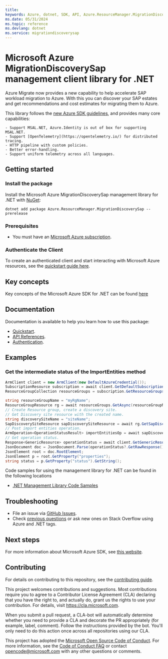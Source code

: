 ```yaml
---
title: 
keywords: Azure, dotnet, SDK, API, Azure.ResourceManager.MigrationDiscoverySap, migrationdiscoverysap
ms.date: 05/31/2024
ms.topic: reference
ms.devlang: dotnet
ms.service: migrationdiscoverysap
---
```

# Microsoft Azure MigrationDiscoverySap management client library for .NET

Azure Migrate now provides a new capability to help accelerate SAP workload migration to Azure. With this you can discover your SAP estates and get recommendations and cost estimates for migrating them to Azure.

This library follows the [new Azure SDK guidelines](https://azure.github.io/azure-sdk/general_introduction.html), and provides many core capabilities:

    - Support MSAL.NET, Azure.Identity is out of box for supporting MSAL.NET.
    - Support [OpenTelemetry](https://opentelemetry.io/) for distributed tracing.
    - HTTP pipeline with custom policies.
    - Better error-handling.
    - Support uniform telemetry across all languages.

## Getting started

### Install the package

Install the Microsoft Azure MigrationDiscoverySap management library for .NET with [NuGet](https://www.nuget.org/):

```dotnetcli
dotnet add package Azure.ResourceManager.MigrationDiscoverySap --prerelease
```

### Prerequisites

* You must have an [Microsoft Azure subscription](https://azure.microsoft.com/free/dotnet/).

### Authenticate the Client

To create an authenticated client and start interacting with Microsoft Azure resources, see the [quickstart guide here](https://github.com/Azure/azure-sdk-for-net/blob/main/doc/dev/mgmt_quickstart.md).

## Key concepts

Key concepts of the Microsoft Azure SDK for .NET can be found [here](https://azure.github.io/azure-sdk/dotnet_introduction.html)

## Documentation

Documentation is available to help you learn how to use this package:

- [Quickstart](https://github.com/Azure/azure-sdk-for-net/blob/main/doc/dev/mgmt_quickstart.md).
- [API References](/dotnet/api/?view=azure-dotnet).
- [Authentication](https://github.com/Azure/azure-sdk-for-net/blob/main/sdk/identity/Azure.Identity/README.md).

## Examples

### Get the intermediate status of the ImportEntities method

```C# Snippet:Readme_GetIntermediateStatusOfImportEntitiesMethod
ArmClient client = new ArmClient(new DefaultAzureCredential());
SubscriptionResource subscription = await client.GetDefaultSubscriptionAsync();
ResourceGroupCollection resourceGroups = subscription.GetResourceGroups();

string resourceGroupName = "myRgName";
ResourceGroupResource rg = await resourceGroups.GetAsync(resourceGroupName);
// Create Resource group, create a discovery site.
// Get Discovery site resource with the created name.
string discoverySiteName = "siteName";
SapDiscoverySiteResource sapDiscoverySiteResource = await rg.GetSapDiscoverySiteAsync(discoverySiteName);
// Post import entities operation.
ArmOperation<OperationStatusResult> importEntitiesOp = await sapDiscoverySiteResource.ImportEntitiesAsync(WaitUntil.Completed);
// Get operation status.
Response<GenericResource> operationStatus = await client.GetGenericResources().GetAsync(ResourceIdentifier.Parse(importEntitiesOp.Value.Id));
JsonDocument doc = JsonDocument.Parse(operationStatus?.GetRawResponse()?.Content?.ToString());
JsonElement root = doc.RootElement;
JsonElement p = root.GetProperty("properties");
string status = p.GetProperty("status").GetString();
```

Code samples for using the management library for .NET can be found in the following locations
- [.NET Management Library Code Samples](https://aka.ms/azuresdk-net-mgmt-samples)

## Troubleshooting

-   File an issue via [GitHub Issues](https://github.com/Azure/azure-sdk-for-net/issues).
-   Check [previous questions](https://stackoverflow.com/questions/tagged/azure+.net) or ask new ones on Stack Overflow using Azure and .NET tags.

## Next steps

For more information about Microsoft Azure SDK, see [this website](https://azure.github.io/azure-sdk/).

## Contributing

For details on contributing to this repository, see the [contributing
guide][cg].

This project welcomes contributions and suggestions. Most contributions
require you to agree to a Contributor License Agreement (CLA) declaring
that you have the right to, and actually do, grant us the rights to use
your contribution. For details, visit <https://cla.microsoft.com>.

When you submit a pull request, a CLA-bot will automatically determine
whether you need to provide a CLA and decorate the PR appropriately
(for example, label, comment). Follow the instructions provided by the
bot. You'll only need to do this action once across all repositories
using our CLA.

This project has adopted the [Microsoft Open Source Code of Conduct][coc]. For
more information, see the [Code of Conduct FAQ][coc_faq] or contact
<opencode@microsoft.com> with any other questions or comments.

<!-- LINKS -->
[cg]: https://github.com/Azure/azure-sdk-for-net/blob/main/sdk/resourcemanager/Azure.ResourceManager/docs/CONTRIBUTING.md
[coc]: https://opensource.microsoft.com/codeofconduct/
[coc_faq]: https://opensource.microsoft.com/codeofconduct/faq/

